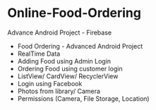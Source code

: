 # Online-Food-Ordering
Advance Android Project - Firebase

- Food Ordering - Advanced Android Project
- RealTime Data
- Adding Food using Admin Login
- Ordering Food using customer login
- ListView/ CardView/ RecyclerView
- Login using Facebook
- Photos from library/ Camera
- Permissions (Camera, File Storage, Location)

